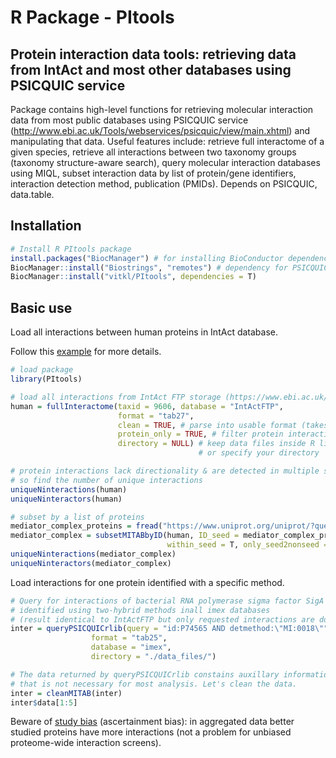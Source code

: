 # R Package - PItools
## Protein interaction data tools: retrieving data from IntAct and most other databases using PSICQUIC service

Package contains high-level functions for retrieving molecular interaction data from most public databases using PSICQUIC service (http://www.ebi.ac.uk/Tools/webservices/psicquic/view/main.xhtml) and manipulating that data. Useful features include: retrieve full interactome of a given species, retrieve all interactions between two taxonomy groups (taxonomy structure-aware search), query molecular interaction databases using MIQL, subset interaction data by list of protein/gene identifiers, interaction detection method, publication (PMIDs).
    Depends on PSICQUIC, data.table.  

## Installation

```r
# Install R PItools package
install.packages("BiocManager") # for installing BioConductor dependencies
BiocManager::install("Biostrings", "remotes") # dependency for PSICQUIC & for installing from github
BiocManager::install("vitkl/PItools", dependencies = T)
```

## Basic use

Load all interactions between human proteins in IntAct database.

Follow this [example](https://vitkl.github.io/PItools/articles/articles/Full_interactomes_interspecies.html) for more details.  

```r
# load package
library(PItools)

# load all interactions from IntAct FTP storage (https://www.ebi.ac.uk/intact/downloads)
human = fullInteractome(taxid = 9606, database = "IntActFTP",
                        format = "tab27",
                        clean = TRUE, # parse into usable format (takes 5-10 minutes)
                        protein_only = TRUE, # filter protein interactions
                        directory = NULL) # keep data files inside R library, 
                                          # or specify your directory 
```
```r
# protein interactions lack directionality & are detected in multiple studies
# so find the number of unique interactions
uniqueNinteractions(human)
uniqueNinteractors(human)
```
```r
# subset by a list of proteins
mediator_complex_proteins = fread("https://www.uniprot.org/uniprot/?query=GO:0016592%20AND%20taxonomy:9606&format=tab&columns=id")
mediator_complex = subsetMITABbyID(human, ID_seed = mediator_complex_proteins$Entry,
                                   within_seed = T, only_seed2nonseed = F)
uniqueNinteractions(mediator_complex)
uniqueNinteractors(mediator_complex)
```

Load interactions for one protein identified with a specific method.

```r
# Query for interactions of bacterial RNA polymerase sigma factor SigA 
# identified using two-hybrid methods inall imex databases 
# (result identical to IntActFTP but only requested interactions are downloaded)
inter = queryPSICQUICrlib(query = "id:P74565 AND detmethod:\"MI:0018\"",
                  format = "tab25",
                  database = "imex",
                  directory = "./data_files/")
```
```r
# The data returned by queryPSICQUICrlib constains auxillary information 
# that is not necessary for most analysis. Let's clean the data.
inter = cleanMITAB(inter)
inter$data[1:5]
```

Beware of [study bias](https://vitkl.github.io/PItools/articles/articles/study_bias_doc.html) (ascertainment bias): in aggregated data better studied proteins have more interactions (not a problem for unbiased proteome-wide interaction screens).  

